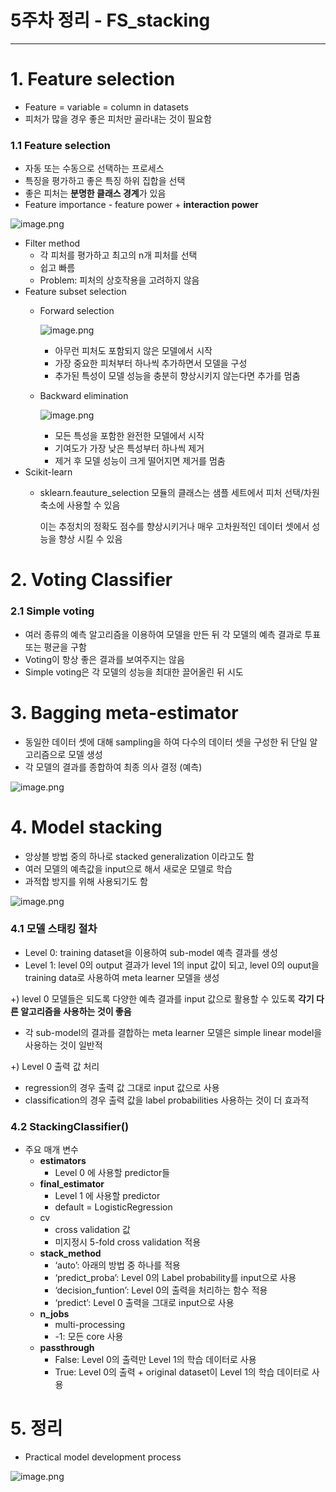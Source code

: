 # 5주차 정리 - FS_stacking

---

# 1. Feature selection

- Feature = variable = column in datasets
- 피처가 많을 경우 좋은 피처만 골라내는 것이 필요함

### 1.1 Feature selection

- 자동 또는 수동으로 선택하는 프로세스
- 특징을 평가하고 좋은 특징 하위 집합을 선택
- 좋은 피처는 **분명한 클래스 경계**가 있음
- Feature importance - feature power + **interaction power**

![image.png](image.png)

- Filter method
    - 각 피처를 평가하고 최고의 n개 피처를 선택
    - 쉽고 빠름
    - Problem: 피처의 상호작용을 고려하지 않음
- Feature subset selection
    - Forward selection
        
        ![image.png](image%201.png)
        
        - 아무런 피처도 포함되지 않은 모델에서 시작
        - 가장 중요한 피처부터 하나씩 추가하면서 모델을 구성
        - 추가된 특성이 모델 성능을 충분히 향상시키지 않는다면 추가를 멈춤
    - Backward elimination
        
        ![image.png](image%202.png)
        
        - 모든 특성을 포함한 완전한 모델에서 시작
        - 기여도가 가장 낮은 특성부터 하나씩 제거
        - 제거 후 모델 성능이 크게 떨어지면 제거를 멈춤
- Scikit-learn
    - sklearn.feauture_selection 모듈의 클래스는 샘플 세트에서 피처 선택/차원 축소에 사용할 수 있음
        
        이는 추정치의 정확도 점수를 향상시키거나 매우 고차원적인 데이터 셋에서 성능을 향상 시킬 수 있음
        

# 2. Voting Classifier

### 2.1 Simple voting

- 여러 종류의 예측 알고리즘을 이용하여 모델을 만든 뒤 각 모델의 예측 결과로 투표 또는 평균을 구함
- Voting이 항상 좋은 결과를 보여주지는 않음
- Simple voting은 각 모델의 성능을 최대한 끌어올린 뒤 시도

# 3. Bagging meta-estimator

- 동일한 데이터 셋에 대해 sampling을 하여 다수의 데이터 셋을 구성한 뒤 단일 알고리즘으로 모델 생성
- 각 모델의 결과를 종합하여 최종 의사 결정 (예측)

![image.png](image%203.png)

# 4. Model stacking

- 앙상블 방법 중의 하나로 stacked generalization 이라고도 함
- 여러 모델의 예측값을 input으로 해서 새로운 모델로 학습
- 과적합 방지를 위해 사용되기도 함

![image.png](image%204.png)

### 4.1 모델 스태킹 절차

- Level 0: training dataset을 이용하여 sub-model 예측 결과를 생성
- Level 1: level 0의 output 결과가 level 1의 input 값이 되고, level 0의 ouput을 training data로 사용하여 meta learner 모델을 생성

+) level 0 모델들은 되도록 다양한 예측 결과를 input 값으로 활용할 수 있도록 **각기 다른 알고리즘을 사용하는 것이 좋음**

- 각 sub-model의 결과를 결합하는 meta learner 모델은 simple linear model을 사용하는 것이 일반적

+) Level 0 출력 값 처리

- regression의 경우 출력 값 그대로 input 값으로 사용
- classification의 경우 출력 값을 label probabilities 사용하는 것이 더 효과적

### 4.2 StackingClassifier()

- 주요 매개 변수
    - **estimators**
        - Level 0 에 사용할 predictor들
    - **final_estimator**
        - Level 1 에 사용할 predictor
        - default = LogisticRegression
    - cv
        - cross validation 값
        - 미지정시 5-fold cross validation 적용
    - **stack_method**
        - ‘auto’: 아래의 방법 중 하나를 적용
        - ‘predict_proba’: Level 0의 Label probability를 input으로 사용
        - ‘decision_funtion’: Level 0의 출력을 처리하는 함수 적용
        - ‘predict’: Level 0 출력을 그대로 input으로 사용
    - **n_jobs**
        - multi-processing
        - -1: 모든 core 사용
    - **passthrough**
        - False: Level 0의 출력만 Level 1의 학습 데이터로 사용
        - True: Level 0의 출력 + original dataset이 Level 1의 학습 데이터로 사용
        

# 5. 정리

- Practical model development process

![image.png](image%205.png)